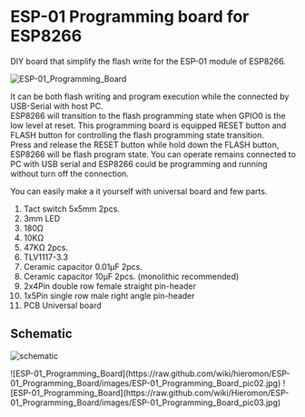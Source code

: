 # ESP-01 Programming board for ESP8266

DIY board that simplify the flash write for the ESP-01 module of ESP8266.

![ESP-01_Programming_Board](https://raw.github.com/wiki/hieromon/ESP-01_Programming_Board/images/ESP-01_Programming_Board_pic01.jpg)

It can be both flash writing and program execution while the connected by USB-Serial with host PC.  
ESP8266 will transition to the flash programming state when GPIO0 is the low level at reset. This programming board is equipped RESET button and FLASH button for controlling the flash programming state transition.  
Press and release the RESET button while hold down the FLASH button, ESP8266 will be flash program state. You can operate remains connected to PC with USB serial and ESP8266 could be programming and running without turn off the connection. 

You can easily make a it yourself with universal board and few parts.

1. Tact switch 5x5mm 2pcs.
2. 3mm LED
3. 180Ω
4. 10KΩ
5. 47KΩ 2pcs.
6. TLV1117-3.3
7. Ceramic capacitor 0.01μF 2pcs.
8. Ceramic capacitor 10μF 2pcs. (monolithic recommended)
9. 2x4Pin double row female straight pin-header
10. 1x5Pin single row male right angle pin-header
11. PCB Universal board

## Schematic

![schematic](https://raw.github.com/wiki/hieromon/ESP-01_Programming_Board/images/ESP-01_Breakout_Board.sch.jpg)

<tr>
<td>![ESP-01_Programming_Board](https://raw.github.com/wiki/hieromon/ESP-01_Programming_Board/images/ESP-01_Programming_Board_pic02.jpg)</td>
<td>![ESP-01_Programming_Board](https://raw.github.com/wiki/Hieromon/ESP-01_Programming_Board/images/ESP-01_Programming_Board_pic03.jpg)</td>
</tr>